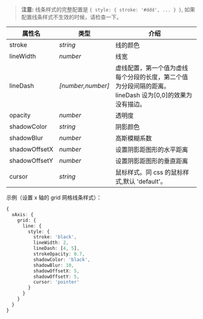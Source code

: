 <!--线条样式-->

> **注意:** 线条样式的完整配置是 `{ style: { stroke: '#ddd', ... } }`, 如果配置线条样式不生效的时候，请检查一下。

| 属性名        | 类型              | 介绍                                                                                                   |
| ------------- | ----------------- | ------------------------------------------------------------------------------------------------------ |
| stroke        | _string_          | 线的颜色                                                                                               |
| lineWidth     | _number_          | 线宽                                                                                                   |
| lineDash      | _[number,number]_ | 虚线配置，第一个值为虚线每个分段的长度，第二个值为分段间隔的距离。lineDash 设为[0,0]的效果为没有描边。 |
| opacity       | _number_          | 透明度                                                                                                 |
| shadowColor   | _string_          | 阴影颜色                                                                                               |
| shadowBlur    | _number_          | 高斯模糊系数                                                                                           |
| shadowOffsetX | _number_          | 设置阴影距图形的水平距离                                                                               |
| shadowOffsetY | _number_          | 设置阴影距图形的垂直距离                                                                               |
| cursor        | _string_          | 鼠标样式。同 css 的鼠标样式,默认 'default'。                                                           |

示例（设置 x 轴的 grid 网格线条样式）：

```ts
{
  xAxis: {
    grid: {
      line: {
        style: {
          stroke: 'black',
          lineWidth: 2,
          lineDash: [4, 5],
          strokeOpacity: 0.7,
          shadowColor: 'black',
          shadowBlur: 10,
          shadowOffsetX: 5,
          shadowOffsetY: 5,
          cursor: 'pointer'
        }
      }
    }
  }
}
```
